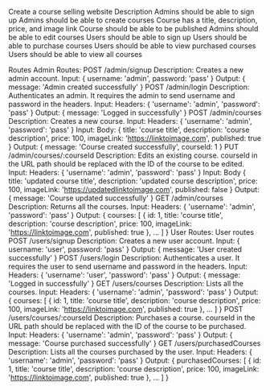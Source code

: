Create a course selling website
Description
Admins should be able to sign up
Admins should be able to create courses
Course has a title, description, price, and image link
Course should be able to be published
Admins should be able to edit courses
Users should be able to sign up
Users should be able to purchase courses
Users should be able to view purchased courses
Users should be able to view all courses

Routes
Admin Routes:
POST /admin/signup Description: Creates a new admin account. Input: { username: 'admin', password: 'pass' } Output: { message: 'Admin created successfully' }
POST /admin/login Description: Authenticates an admin. It requires the admin to send username and password in the headers. Input: Headers: { 'username': 'admin', 'password': 'pass' } Output: { message: 'Logged in successfully' }
POST /admin/courses Description: Creates a new course. Input: Headers: { 'username': 'admin', 'password': 'pass' } Input: Body: { title: 'course title', description: 'course description', price: 100, imageLink: 'https://linktoimage.com', published: true } Output: { message: 'Course created successfully', courseId: 1 }
PUT /admin/courses/:courseId Description: Edits an existing course. courseId in the URL path should be replaced with the ID of the course to be edited. Input: Headers: { 'username': 'admin', 'password': 'pass' } Input: Body { title: 'updated course title', description: 'updated course description', price: 100, imageLink: 'https://updatedlinktoimage.com', published: false } Output: { message: 'Course updated successfully' }
GET /admin/courses Description: Returns all the courses. Input: Headers: { 'username': 'admin', 'password': 'pass' } Output: { courses: [ { id: 1, title: 'course title', description: 'course description', price: 100, imageLink: 'https://linktoimage.com', published: true }, ... ] } User Routes:
User routes
POST /users/signup Description: Creates a new user account. Input: { username: 'user', password: 'pass' } Output: { message: 'User created successfully' }
POST /users/login Description: Authenticates a user. It requires the user to send username and password in the headers. Input: Headers: { 'username': 'user', 'password': 'pass' } Output: { message: 'Logged in successfully' }
GET /users/courses Description: Lists all the courses. Input: Headers: { 'username': 'admin', 'password': 'pass' } Output: { courses: [ { id: 1, title: 'course title', description: 'course description', price: 100, imageLink: 'https://linktoimage.com', published: true }, ... ] }
POST /users/courses/:courseId Description: Purchases a course. courseId in the URL path should be replaced with the ID of the course to be purchased. Input: Headers: { 'username': 'admin', 'password': 'pass' } Output: { message: 'Course purchased successfully' }
GET /users/purchasedCourses Description: Lists all the courses purchased by the user. Input: Headers: { 'username': 'admin', 'password': 'pass' } Output: { purchasedCourses: [ { id: 1, title: 'course title', description: 'course description', price: 100, imageLink: 'https://linktoimage.com', published: true }, ... ] }
